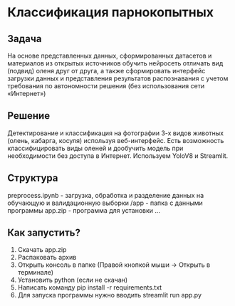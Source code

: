 # Классификация парнокопытных
## Задача
На основе представленных данных, сформированных
датасетов и материалов из открытых источников обучить
нейросеть отличать вид (подвид) оленя друг от друга, а
также сформировать интерфейс загрузки данных и
представления результатов распознавания с учетом
требования по автономности решения (без использования
сети «Интернет»)
## Решение
Детектирование и классификация на фотографии 3-х видов животных (олень, кабарга, косуля) используя веб-интерфейс. Есть возможность классифицировать виды оленей и дообучить модель при необходимости без доступа в Интернет. Используем YoloV8 и Streamlit.
## Структура
preprocess.ipynb - загрузка, обработка и разделение данных на обучающую и валидационную выборки
/app - папка с данными программы
app.zip - программа для установки
...
## Как запустить?
1. Скачать app.zip
2. Распаковать архив
3. Открыть консоль в папке (Правой кнопкой мыши -> Открыть в терминале)
4. Установить python (если не скачан)
5. Написать команду pip install -r requirements.txt
6. Для запуска программы нужно вводить streamlit run app.py

